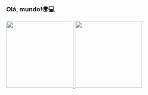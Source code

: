 ### Olá, mundo!🌍💻

<div>
<a href="https://github.com/Jeova-1704">
<img height="180em" src="https://github-readme-stats.vercel.app/api/top-langs/?username=Jeova-1704&layout=compact&langs_count=7&theme=tokyonight"/>
<img height="180em" src="https://github-readme-stats.vercel.app/api?username=Jeova-1704&show_icons=true&theme=tokyonight&include_all_commits=true&count_private=true"/>
</div>
